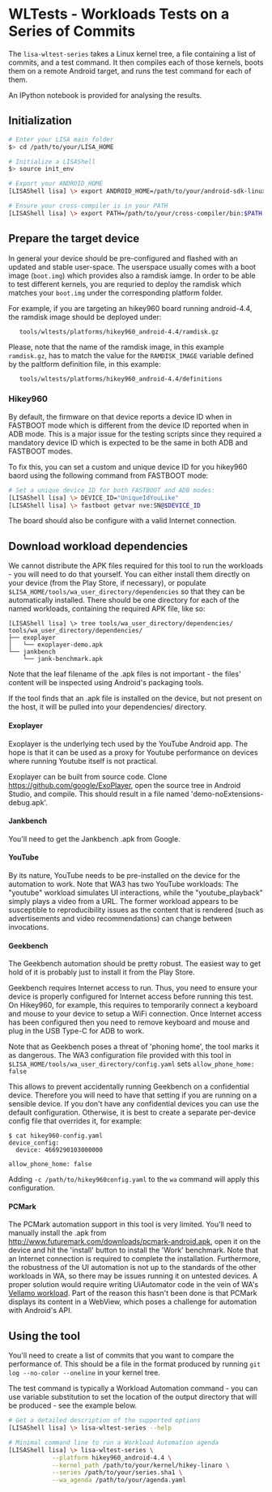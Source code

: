 
# WLTests - Workloads Tests on a Series of Commits

The `lisa-wltest-series` takes a Linux kernel tree, a file containing a list of
commits, and a test command. It then compiles each of those kernels, boots them
on a remote Android target, and runs the test command for each of them.

An IPython notebook is provided for analysing the results.


## Initialization

```bash
# Enter your LISA main folder
$> cd /path/to/your/LISA_HOME

# Initialize a LISAShell
$> source init_env

# Export your ANDROID_HOME
[LISAShell lisa] \> export ANDROID_HOME=/path/to/your/android-sdk-linux

# Ensure your cross-compiler is in your PATH
[LISAShell lisa] \> export PATH=/path/to/your/cross-compiler/bin:$PATH
```

## Prepare the target device

In general your device should be pre-configured and flashed with an updated and
stable user-space. The userspace usually comes with a boot image (`boot.img`)
which provides also a ramdisk iamge. In order to be able to test different
kernels, you are requried to deploy the ramdisk which matches your `boot.img`
under the corresponding platform folder.

For example, if you are targeting an hikey960 board running android-4.4, the
ramdisk image should be deployed under:
```
   tools/wltests/platforms/hikey960_android-4.4/ramdisk.gz
```
Please, note that the name of the ramdisk image, in this example `ramdisk.gz`,
has to match the value for the `RAMDISK_IMAGE` variable defined by the paltform
definition file, in this example:
```
   tools/wltests/platforms/hikey960_android-4.4/definitions
```

### Hikey960
By default, the firmware on that device reports a device ID when in FASTBOOT
mode which is different from the device ID reported when in ADB mode.
This is a major issue for the testing scripts since they required a mandatory
device ID which is expected to be the same in both ADB and FASTBOOT modes.

To fix this, you can set a custom and unique device ID for you hikey960 baord
using the following command from FASTBOOT mode:

```bash
# Set a unique device ID for both FASTBOOT and ADB modes:
[LISAShell lisa] \> DEVICE_ID="UniqueIdYouLike"
[LISAShell lisa] \> fastboot getvar nve:SN@$DEVICE_ID
```

The board should also be configure with a valid Internet connection.

## Download workload dependencies

We cannot distribute the APK files required for this tool to run the workloads -
you will need to do that yourself. You can either install them directly on your
device (from the Play Store, if necessary), or populate
`$LISA_HOME/tools/wa_user_directory/dependencies` so that they can be
automatically installed. There should be one directory for each of the named
workloads, containing the required APK file, like so:

```
[LISAShell lisa] \> tree tools/wa_user_directory/dependencies/
tools/wa_user_directory/dependencies/
├── exoplayer
│   └── exoplayer-demo.apk
└── jankbench
    └── jank-benchmark.apk
```

Note that the leaf filename of the .apk files is not important - the files'
content will be inspected using Android's packaging tools.

If the tool finds that an .apk file is installed on the device, but not present
on the host, it will be pulled into your dependencies/ directory.

#### Exoplayer

Exoplayer is the underlying tech used by the YouTube Android app. The hope is
that it can be used as a proxy for Youtube performance on devices where running
Youtube itself is not practical.

Exoplayer can be built from source code. Clone
https://github.com/google/ExoPlayer, open the source tree in Android Studio, and
compile. This should result in a file named 'demo-noExtensions-debug.apk'.

#### Jankbench

You'll need to get the Jankbench .apk from Google.

#### YouTube

By its nature, YouTube needs to be pre-installed on the device for the
automation to work. Note that WA3 has two YouTube workloads: The "youtube"
workload simulates UI interactions, while the "youtube_playback" simply plays a
video from a URL. The former workload appears to be susceptible to
reproducibility issues as the content that is rendered (such as advertisements
and video recommendations) can change between invocations.

#### Geekbench

The Geekbench automation should be pretty robust. The easiest way to get hold of
it is probably just to install it from the Play Store.

Geekbench requires Internet access to run. Thus, you need to ensure your device
is properly configured for Internet access before running this test.
On Hikey960, for example, this requires to temporarily connect a keyboard and
mouse to your device to setup a WiFi connection. Once Internet access has been
configured then you need to remove keyboard and mouse and plug in the USB
Type-C for ADB to work.

Note that as Geekbench poses a threat of 'phoning home', the tool marks it as
dangerous. The WA3 configuration file provided with this tool in
   `$LISA_HOME/tools/wa_user_directory/config.yaml`
sets
   `allow_phone_home: false`

This allows to prevent accidentally running Geekbench on a confidential
device. Therefore you will need to have that setting if you are running
on a sensible device.
If you don't have any confidential devices you can use the default
configuration.
Otherwise, it is best to create a separate per-device config file that
overrides it, for example:

```
$ cat hikey960-config.yaml
device_config:
  device: 4669290103000000

allow_phone_home: false
```

Adding `-c /path/to/hikey960config.yaml` to the `wa` command will apply this
configuration.

#### PCMark

The PCMark automation support in this tool is very limited. You'll need to
manually install the .apk from
http://www.futuremark.com/downloads/pcmark-android.apk, open it on the device
and hit the 'install' button to install the 'Work' benchmark.
Note that an Internet connection is required to complete the installation.
Furthermore, the robustness of the UI automation is not up to the standards of
the other workloads in WA, so there may be issues running it on untested
devices.
A proper solution would require writing UiAutomator code in the vein of WA's
[Vellamo workload](https://github.com/ARM-software/workload-automation/blob/next/wa/workloads/vellamo/uiauto/app/src/main/java/com/arm/wa/uiauto/vellamo/UiAutomation.java).
Part of the reason this hasn't been done is that PCMark displays its content in
a WebView, which poses a challenge for automation with Android's API.

## Using the tool

You'll need to create a list of commits that you want to compare the performance
of. This should be a file in the format produced by running
`git log --no-color --oneline` in your kernel tree.

The test command is typically a Workload Automation command - you can use
variable substitution to set the location of the output directory that will be
produced - see the example below.

```bash
# Get a detailed description of the supported options
[LISAShell lisa] \> lisa-wltest-series --help

# Minimal command line to run a Workload Automation agenda
[LISAShell lisa] \> lisa-wltest-series \
			--platform hikey960_android-4.4 \
			--kernel_path /path/to/your/kernel/hikey-linaro \
			--series /path/to/your/series.sha1 \
			--wa_agenda /path/to/your/agenda.yaml
```
